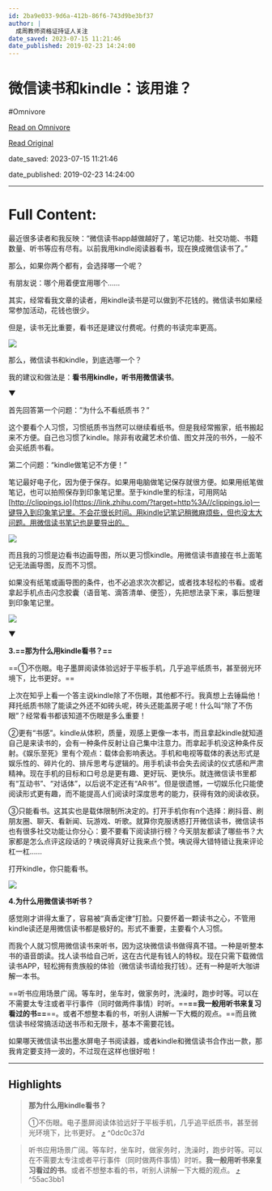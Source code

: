 ```yaml
---
id: 2ba9e033-9d6a-412b-86f6-743d9be3bf37
author: |
  成周​教师资格证持证人​关注
date_saved: 2023-07-15 11:21:46
date_published: 2019-02-23 14:24:00
---
```


# 微信读书和kindle：该用谁？
#Omnivore

[Read on Omnivore](https://omnivore.app/me/kindle-1895a24c406)

[Read Original](https://zhuanlan.zhihu.com/p/57502174)

date_saved: 2023-07-15 11:21:46

date_published: 2019-02-23 14:24:00

--- 

# Full Content: 

最近很多读者和我反映：“微信读书app越做越好了，笔记功能、社交功能、书籍数量、听书等应有尽有。以前我用kindle阅读器看书，现在换成微信读书了。”

那么，如果你两个都有，会选择哪一个呢？  

有朋友说：哪个用着便宜用哪个……  

其实，经常看我文章的读者，用kindle读书是可以做到不花钱的。微信读书如果经常参加活动，花钱也很少。

但是，读书无比重要，看书还是建议付费呢。付费的书读完率更高。

![](https://proxy-prod.omnivore-image-cache.app/819x460,s-FmIqvCJGzRgTOqClP8C9al9TlMLQ-8wYkepMvw7MUU/https://pic4.zhimg.com/v2-4a50aa57b9bdef1e94eda93a0b5c028f_b.jpg)

那么，微信读书和kindle，到底选哪一个？  

我的建议和做法是：**看书用kindle，听书用微信读书**。

▼

首先回答第一个问题：”为什么不看纸质书？”  

这个要看个人习惯，习惯纸质书当然可以继续看纸书。但是我经常搬家，纸书搬起来不方便。自己也习惯了kindle。除非有收藏艺术价值、图文并茂的书外，一般不会买纸质书看。

第二个问题：“kindle做笔记不方便！”

笔记最好电子化，因为便于保存。如果用电脑做笔记保存就很方便。如果用纸笔做笔记，也可以拍照保存到印象笔记里。至于kindle里的标注，可用网站[http://clippings.io](https://link.zhihu.com/?target=http%3A//clippings.io)一键导入到印象笔记里。不会花很长时间。用kindle记笔记稍微麻烦些，但也没太大问题。用微信读书笔记也是要导出的。

![](https://proxy-prod.omnivore-image-cache.app/927x497,sFZCeHLSrhjH-xsdKP2MjSkFF1b2alL0g1ukZm-UXRVc/https://pic1.zhimg.com/v2-aeca5575eb87e1088a94600859eff124_b.jpg)

而且我的习惯是边看书边画导图，所以更习惯kindle。用微信读书直接在书上面笔记无法画导图，反而不习惯。  

如果没有纸笔或画导图的条件，也不必追求次次都记，或者找本轻松的书看。或者拿起手机点击闪念胶囊（语音笔、滴答清单、便签），先把想法录下来，事后整理到印象笔记里。

![](https://proxy-prod.omnivore-image-cache.app/1080x640,suhDXxZRA09h6L1G_dna5zdlhG4CexWBB8RoiifnF0_I/https://pic1.zhimg.com/v2-1d59638affd171ce77ab13d6c3813614_b.jpg)

▼

**3.==那为什么用kindle看书？==**  

==①不伤眼。电子墨屏阅读体验远好于平板手机，几乎追平纸质书，甚至弱光环境下，比书更好。==

上次在知乎上看一个答主说kindle除了不伤眼，其他都不行。我真想上去锤扁他！拜托纸质书除了能读之外还不如砖头呢，砖头还能盖房子呢！什么叫“除了不伤眼”？经常看书都该知道不伤眼是多么重要！

②更有“书感”。kindle从体积，质量，观感上更像一本书，而且拿起kindle就知道自己是来读书的，会有一种条件反射让自己集中注意力。而拿起手机没这种条件反射。《娱乐至死》里有个观点：载体会影响表达。手机和电视等载体的表达形式是娱乐性的、碎片化的、排斥思考与逻辑的。用手机读书会失去阅读的仪式感和严肃精神。现在手机的目标和口号总是更有趣、更好玩、更快乐。就连微信读书里都有“互动书”、“对话体”，以后说不定还有“AR书”。但是很遗憾，一切娱乐化只能使阅读形式更有趣，而不能提高人们阅读时深度思考的能力，获得有效的阅读收获。

③只能看书。这其实也是载体限制所决定的。打开手机你有n个选择：刷抖音、刷朋友圈、聊天、看新闻、玩游戏、听歌。就算你克服诱惑打开微信读书，微信读书也有很多社交功能让你分心：要不要看下阅读排行榜？今天朋友都读了哪些书？大家都是怎么点评这段话的？咦说得真好让我来点个赞。咦说得大错特错让我来评论杠一杠……

打开kindle，你只能看书。

![](https://proxy-prod.omnivore-image-cache.app/1000x749,sQwTLNeqkzTple9_2zi8KQjCH1Q5O2YgydyJy1NEbslI/https://pic4.zhimg.com/v2-7a3bc74ded3d3ec48ab420bf8a390733_b.jpg)

**4.为什么用微信读书听书？**  

感觉刚才讲得太重了，容易被“真香定律”打脸。只要怀着一颗读书之心，不管用kindle读还是用微信读书都是极好的。形式不重要，主要看个人习惯。

而我个人就习惯用微信读书来听书，因为这块微信读书做得真不错。一种是听整本书的语音朗读。找人读书给自己听，这在古代是有钱人的特权。现在只需下载微信读书APP，轻松拥有贵族般的体验（微信读书请给我打钱）。还有一种是听大咖讲解一本书。

==听书应用场景广阔。等车时，坐车时，做家务时，洗澡时，跑步时等。可以在不需要太专注或者平行事件（同时做两件事情）时听。==**==我一般用听书来复习看过的书==**==。或者不想整本看的书，听别人讲解一下大概的观点。==而且微信读书经常搞活动送书币和无限卡，基本不需要花钱。

如果哪天微信读书出墨水屏电子书阅读器，或者kindle和微信读书合作出一款，那我肯定要支持一波的，不过现在这样也很好啦！

---

## Highlights

> **那为什么用kindle看书？**  
> 
> ①不伤眼。电子墨屏阅读体验远好于平板手机，几乎追平纸质书，甚至弱光环境下，比书更好。 [⤴️](https://omnivore.app/me/kindle-1895a24c406#0dc0c37d-4822-4b02-a7a1-58f522020d8a)  ^0dc0c37d

> 听书应用场景广阔。等车时，坐车时，做家务时，洗澡时，跑步时等。可以在不需要太专注或者平行事件（同时做两件事情）时听。**我一般用听书来复习看过的书**。或者不想整本看的书，听别人讲解一下大概的观点。 [⤴️](https://omnivore.app/me/kindle-1895a24c406#55ac3bb1-0173-4491-9637-ed4cc2f40ab6)  ^55ac3bb1

